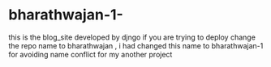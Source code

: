 # bharathwajan-1-
this is the blog_site developed by djngo 
if you are trying to deploy   change the repo name to bharathwajan ,
i had changed this name to bharathwajan-1 for avoiding name conflict for my another project
